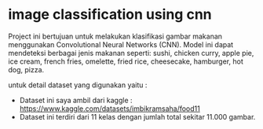 # image classification using cnn
Project ini bertujuan untuk melakukan klasifikasi gambar makanan menggunakan Convolutional Neural Networks (CNN). Model ini dapat mendeteksi berbagai jenis makanan seperti: sushi, chicken curry, apple pie, ice cream, french fries, omelette, fried rice, cheesecake, hamburger, hot dog, pizza.

untuk detail dataset yang digunakan yaitu :
- Dataset ini saya ambil dari kaggle : https://www.kaggle.com/datasets/imbikramsaha/food11
- Dataset ini terdiri dari 11 kelas dengan jumlah total sekitar 11.000 gambar.
